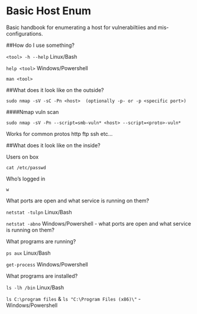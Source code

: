 # Basic Host Enum

Basic handbook for enumerating a host for vulnerabiltiies and mis-configurations.

##How do I use something?

  `<tool> -h --help` Linux/Bash
  
  `help <tool>`  Windows/Powershell
  
  `man <tool>` 

##What does it look like on the outside?

  `sudo nmap -sV -sC -Pn <host>  (optionally -p- or -p <specific port>)`
  
####Nmap vuln scan
  
  `sudo nmap -sV -Pn --script=smb-vuln* <host> --script=<proto>-vuln*` 
  
Works for common protos
http 
ftp 
ssh
etc… 

##What does it look like on the inside?

  Users on box
  
  `cat /etc/passwd`
  
  Who’s logged in
  
  `w` 
  
  What ports are open and what service is running on them?
  
  `netstat -tulpn`    Linux/Bash 
  
  `netstat -abno`     Windows/Powershell - what ports are open and what service is running on them? 
  
  What programs are running? 
  
  `ps aux`   Linux/Bash
  
  `get-process`   Windows/Powershell 
  
  What programs are installed? 
  
  `ls -lh /bin`  Linux/Bash
  
  `ls C:\program files` & `ls "C:\Program Files (x86)\"`  - Windows/Powershell 

